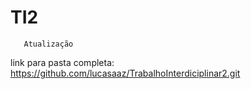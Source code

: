 # TI2
       Atualização
link para pasta completa: https://github.com/lucasaaz/TrabalhoInterdiciplinar2.git
